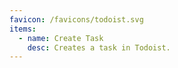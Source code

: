 ```yaml
---
favicon: /favicons/todoist.svg
items:
  - name: Create Task
    desc: Creates a task in Todoist.
---
```


<script setup>
  import CustomListing from '../../components/CustomListing.vue'
</script>

<CustomListing />
